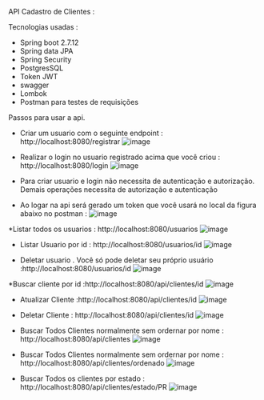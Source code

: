 API Cadastro de Clientes :

Tecnologias usadas :
  - Spring boot 2.7.12
  - Spring data JPA
  - Spring Security
  - PostgresSQL
  - Token JWT
  - swagger
  - Lombok
  - Postman para testes de requisições

Passos para usar a api.

* Criar um usuario com o seguinte endpoint : http://localhost:8080/registrar
![image](https://github.com/user-attachments/assets/6535b1a9-ba7b-42db-81d7-292fa579108e)

* Realizar o login no usuario registrado acima que você criou : http://localhost:8080/login
![image](https://github.com/user-attachments/assets/bc6a5c9e-a9ef-4a55-85b6-ef69e60aafd6)

* Para criar usuario e login não necessita de autenticação e autorização. Demais operações necessita de autorização e autenticação
  
*  Ao logar na api será gerado um token que você usará no local da figura abaixo no postman :
  ![image](https://github.com/user-attachments/assets/438e3913-edbd-4abe-a3b9-1db6cfa9d26b)

*Listar todos os usuarios : http://localhost:8080/usuarios
  ![image](https://github.com/user-attachments/assets/b77809b2-45e5-4663-9488-fe80b46cc5cc)

* Listar Usuario por id :  http://localhost:8080/usuarios/id
 ![image](https://github.com/user-attachments/assets/a9b06566-7293-4ce2-8d02-9923088548b1)

* Deletar usuario . Você só pode deletar seu próprio usuário :http://localhost:8080/usuarios/id
  ![image](https://github.com/user-attachments/assets/1b543f60-2d79-47c9-9c0f-33a6a34fd973)

*Buscar cliente por id :http://localhost:8080/api/clientes/id
![image](https://github.com/user-attachments/assets/8f0c3224-3cec-44eb-957c-9b3385bee671)

* Atualizar Cliente :http://localhost:8080/api/clientes/id
  ![image](https://github.com/user-attachments/assets/c71984b4-4db8-4159-8a47-575d68932e8d)

* Deletar Cliente : http://localhost:8080/api/clientes/id
  ![image](https://github.com/user-attachments/assets/d483e7cc-c9e9-4d52-b4cf-28159c31b80d)

* Buscar Todos Clientes  normalmente sem ordernar por nome : http://localhost:8080/api/clientes
  ![image](https://github.com/user-attachments/assets/297168ef-ed37-4966-9993-8eb78ec5883b)

* Buscar Todos Clientes  normalmente sem ordernar por nome : http://localhost:8080/api/clientes/ordenado
  ![image](https://github.com/user-attachments/assets/2e0f3e71-26ee-4f8c-a7d2-8df8337bd3af)

* Buscar Todos os clientes por estado : http://localhost:8080/api/clientes/estado/PR
  ![image](https://github.com/user-attachments/assets/7786e168-6957-4a3e-9bfa-6aa964a1a3cc)















